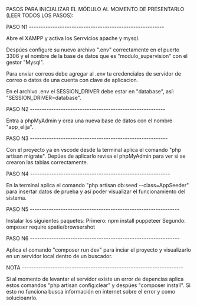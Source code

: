 PASOS PARA INICIALIZAR EL MÓDULO AL MOMENTO DE PRESENTARLO (LEER TODOS LOS PASOS):

PASO N1 ---------------------------------------------------------

Abre el XAMPP y activa los Serrvicios apache y mysql.

Despúes configure su nuevo archivo ".env" correctamente en el puerto 3306 
y el nombre de la base de datos que es "modulo_supervision" con el gestor "Mysql".

Para enviar correos debe agregar al .env tu credenciales de servidor de correo
o datos de una cuenta con clave de aplicacion. 

En el archivo .env el SESSION_DRIVER debe estar en "database", así: "SESSION_DRIVER=database".

PASO N2 ---------------------------------------------------------

Entra a phpMyAdmin y crea una nueva base de datos con el nombre "app_elija".

PASO N3 ----------------------------------------------------------

Con el proyecto ya en vscode desde la terminal aplica el comando "php artisan migrate". Depúes de aplicarlo revisa el phpMyAdmin para ver si se crearon las tablas correctamente.

PASO N4 -----------------------------------------------------------

En la terminal aplica el comando "php artisan db:seed --class=AppSeeder" para insertar datos de prueba y así poder visualizar el funcionamiento del sistema.

PASO N5 ---------------------------------------------------------------

Instalar los siguientes paquetes:
Primero: npm install puppeteer
Segundo: omposer require spatie/browsershot

PASO N6 ---------------------------------------------------------------

Aplica el comando "composer run dev" para inciar el proyecto y visualizarlo en un servidor local dentro de un buscador.

NOTA --------------------------------------------------------------------

Si al momento de levantar el servidor existe un error de depencias aplica estos comandos "php artisan config:clear" y despúes "composer install". Si esto no funciona busca información en internet sobre el error y como solucioanrlo.